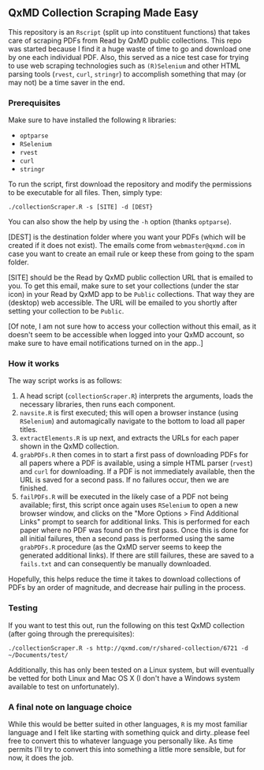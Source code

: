 ## QxMD Collection Scraping Made Easy

This repository is an `Rscript` (split up into constituent functions) that takes care of scraping PDFs from Read by QxMD public collections. This repo was started because I find it a huge waste of time to go and download one by one each individual PDF. Also, this served as a nice test case for trying to use web scraping technologies such as `(R)Selenium` and other HTML parsing tools (`rvest`, `curl`, `stringr`) to accomplish something that may (or may not) be a time saver in the end.


### Prerequisites

Make sure to have installed the following `R` libraries:

- `optparse`
- `RSelenium`
- `rvest`
- `curl`
- `stringr`

To run the script, first download the repository and modify the permissions to be executable for all files. Then, simply type:

`./collectionScraper.R -s [SITE] -d [DEST}`

You can also show the help by using the `-h` option (thanks `optparse`).

[DEST] is the destination folder where you want your PDFs (which will be created if it does not exist). The emails come from `webmaster@qxmd.com` in case you want to create an email rule or keep these from going to the spam folder.

[SITE] should be the Read by QxMD public collection URL that is emailed to you. To get this email, make sure to set your collections (under the star icon) in your Read by QxMD app to be `Public` collections. That way they are (desktop) web accessible. The URL will be emailed to you shortly after setting your collection to be `Public`. 

[Of note, I am not sure how to access your collection without this email, as it doesn't seem to be accessible when logged into your QxMD account, so make sure to have email notifications turned on in the app..]


### How it works

The way script works is as follows:

1. A head script (`collectionScraper.R`) interprets the arguments, loads the necessary libraries, then runs each component.
2. `navsite.R` is first executed; this will open a browser instance (using `RSelenium`) and automagically navigate to the bottom to load all paper titles.
3. `extractElements.R` is up next, and extracts the URLs for each paper shown in the QxMD collection.
4. `grabPDFs.R` then comes in to start a first pass of downloading PDFs for all papers where a PDF is available, using a simple HTML parser (`rvest`) and `curl` for downloading. If a PDF is not immediately available, then the URL is saved for a second pass. If no failures occur, then we are finished.
5. `failPDFs.R` will be executed in the likely case of a PDF not being available; first, this script once again uses `RSelenium` to open a new browser window, and clicks on the "More Options > Find Additional Links" prompt to search for additional links. This is performed for each paper where no PDF was found on the first pass. Once this is done for all initial failures, then a second pass is performed using the same `grabPDFs.R` procedure (as the QxMD server seems to keep the generated additional links). If there are still failures, these are saved to a `fails.txt` and can consequently be manually downloaded.

Hopefully, this helps reduce the time it takes to download collections of PDFs by an order of magnitude, and decrease hair pulling in the process.


### Testing

If you want to test this out, run the following on this test QxMD collection (after going through the prerequisites):

`./collectionScraper.R -s http://qxmd.com/r/shared-collection/6721 -d ~/Documents/test/`

Additionally, this has only been tested on a Linux system, but will eventually be vetted for both Linux and Mac OS X (I don't have a Windows system available to test on unfortunately).


### A final note on language choice

While this would be better suited in other languages, `R` is my most familiar language and I felt like starting with something quick and dirty..please feel free to convert this to whatever language you personally like. As time permits I'll try to convert this into something a little more sensible, but for now, it does the job.
